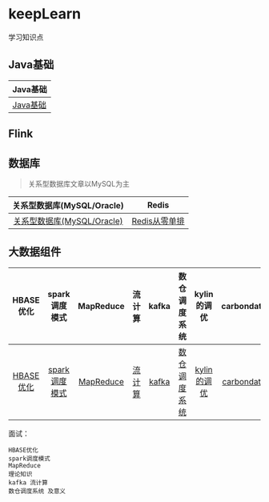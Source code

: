 # keepLearn
学习知识点

## Java基础
|Java基础|
|--------|
|[Java基础](src/java/base.md)|

## Flink

## 数据库

> 关系型数据库文章以MySQL为主

| 关系型数据库(MySQL/Oracle) | Redis | 
| :------:| :------: | 
| [关系型数据库(MySQL/Oracle)](src/database.md) | [Redis从零单排](src/redis.md) | 

## 大数据组件

| HBASE优化 | spark调度模式 | MapReduce | 流计算 | kafka | 数仓调度系统 | kylin的调优 | carbondata |
| :------:| :------: | :------:| :------: | :------:| :------: | :------:| :------:|
| [HBASE优化](src/hbase.md) | [spark调度模式](src/spark.md) | [MapReduce](src/MR.md) | [流计算](src/real.md) | [kafka](src/kafka.md) | [数仓调度系统](src/数仓调度系统.md) | [kylin的调优](src/kylin.md) | [carbondata](src/carbondata.md) |

面试：
```
HBASE优化 
spark调度模式
MapReduce 
理论知识
kafka 流计算
数仓调度系统 及意义
```
 

